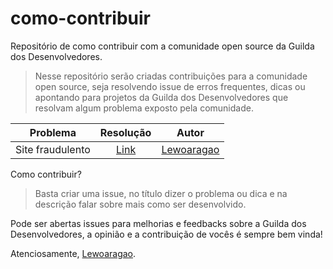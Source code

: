 # como-contribuir
Repositório de como contribuir com a comunidade open source da Guilda dos Desenvolvedores.

> Nesse repositório serão criadas contribuições para a comunidade open source, seja resolvendo issue de erros frequentes, dicas ou apontando para projetos da Guilda dos Desenvolvedores que resolvam algum problema exposto pela comunidade.

|    Problema       |    Resolução  |     Autor     |
|:-------------:|:-------------:|:-------------:|
| Site fraudulento |  [Link]() | [Lewoaragao](https://github.com/Lewoaragao) |

Como contribuir?
> Basta criar uma issue, no título dizer o problema ou dica e na descrição falar sobre mais como ser desenvolvido.

Pode ser abertas issues para melhorias e feedbacks sobre a Guilda dos Desenvolvedores, a opinião e a contribuição de vocês é sempre bem vinda!

Atenciosamente, [Lewoaragao](https://github.com/Lewoaragao).
